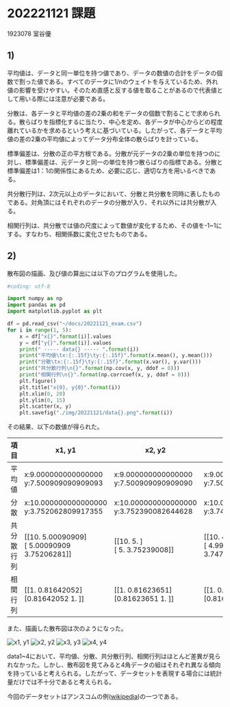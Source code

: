 # 202221121 課題

1923078 室谷優

## 1)

平均値は、データと同一単位を持つ値であり、データの数値の合計をデータの個数で割った値である。すべてのデータに1/nのウェイトを与えているため、外れ値の影響を受けやすい。そのため直感と反する値を取ることがあるので代表値として用いる際には注意が必要である。

分散は、各データと平均値の差の2乗の和をデータの個数で割ることで求められる。散らばりを指標化するに当たり、中心を定め、各データが中心からどの程度離れているかを求めるという考えに基づいている。したがって、各データと平均値の差の2乗の平均値によってデータ分布全体の散らばりを計っている。

標準偏差は、分散の正の平方根である。分散が元データの2乗の単位を持つのに対し、標準偏差は、元データと同一の単位を持つ散らばりの指標である。分散と標準偏差は1：1の関係性にあるため、必要に応じ、適切な方を用いるべきである。

共分散行列は、2次元以上のデータにおいて、分散と共分散を同時に表したものである。対角頂にはそれぞれのデータの分散が入り、それ以外には共分散が入る。

相関行列は、共分散では値の尺度によって数値が変化するため、その値を-1~1にする。すなわち、相関係数に変化させたものである。

## 2)

散布図の描画、及び値の算出には以下のプログラムを使用した。

``` 20221121.py
#coding: utf-8

import numpy as np
import pandas as pd
import matplotlib.pyplot as plt

df = pd.read_csv("~/docs/20221121_exam.csv")
for i in range(1, 5):
    x = df["x{}".format(i)].values
    y = df["y{}".format(i)].values
    print(" ----- data{} ----- ".format(i))
    print("平均値\tx:{:.15f}\ty:{:.15f}".format(x.mean(), y.mean()))
    print("分散\tx:{:.15f}\ty:{:.15f}".format(x.var(), y.var()))
    print("共分散行列\n{}".format(np.cov(x, y, ddof = 0)))
    print("相関行列\n{}".format(np.corrcoef(x, y, ddof = 0)))
    plt.figure()
    plt.title("x{0}, y{0}".format(i))
    plt.xlim(0, 20)
    plt.ylim(0, 15)
    plt.scatter(x, y)
    plt.savefig("./img/20221121/data{}.png".format(i))
```

その結果、以下の数値が得られた。

|項目|x1, y1|x2, y2|x3, y3|x4, y4|
|--|--|--|--|--|
|平均値|x:9.000000000000000     y:7.500909090909093|x:9.000000000000000     y:7.500909090909090|x:9.000000000000000     y:7.500000000000000|x:9.000000000000000     y:7.500909090909091|
|分散|x:10.000000000000000    y:3.752062809917355|x:10.000000000000000    y:3.752390082644628|x:10.000000000000000    y:3.747836363636364|x:10.000000000000000    y:3.748408264462810|
|共分散行列|[[10.          5.00090909]<br>[ 5.00090909  3.75206281]]|[[10.          5.        ]<br>[ 5.          3.75239008]]|[[10.          4.99727273]<br>[ 4.99727273  3.74783636]]|[[10.          4.99909091]<br>[ 4.99909091  3.74840826]]|
|相関行列|[[1.         0.81642052]<br>[0.81642052 1.        ]]|[[1.         0.81623651]<br>[0.81623651 1.        ]]|[[1.         0.81628674]<br>[0.81628674 1.        ]]|[[1.         0.81652144]<br>[0.81652144 1.        ]]|

また、描画した散布図は次のようになった。

![x1, y1]("../src/img/20221121/data1.png" "x1, y1")
![x2, y2]("../src/img/20221121/data2.png" "x2, y2")
![x3, y3]("../src/img/20221121/data3.png" "x3, y3")
![x4, y4]("../src/img/20221121/data4.png" "x4, y4")

data1~4において、平均値、分散、共分散行列、相関行列はほとんど差異が見られなかった。しかし、散布図を見てみると4角データの組はそれぞれ異なる傾向を持っていると考えられる。したがって、データセットを表現する場合には統計量だけでは不十分であると考えられる。

今回のデータセットはアンスコムの例(<a href="https://ja.wikipedia.org/wiki/%E3%82%A2%E3%83%B3%E3%82%B9%E3%82%B3%E3%83%A0%E3%81%AE%E4%BE%8B">wikipedia</a>)の一つである。